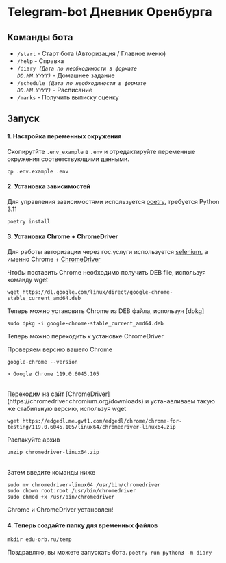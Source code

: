 
# Telegram-bot <b>Дневник Оренбурга
</b>

## <b>Команды бота</b>

* <code>/start</code> - Старт бота (Авторизация / Главное меню)<br>
* <code>/help</code> - Справка<br>
* <code>/diary <i>(Дата по необходимости в формате DD.MM.YYYY)</i></code> - Домашнее задание<br>
* <code>/schedule <i>(Дата по необходимости в формате DD.MM.YYYY)</i></code> - Расписание<br>
* <code>/marks</code> - Получить выписку оценку


## Запуск 
#### 1. Настройка переменных окружения
Скопирутйте <code>.env_example</code> в <code>.env</code> и отредактируйте переменные окружения соответствующими данными.

<code>cp .env.example .env</code><br>
#### 2. Установка зависимостей
Для управления зависимостями используется [poetry](https://python-poetry.org/), требуется Python 3.11<br>

```
poetry install
```

#### 3. Установка Chrome + ChromeDriver 
Для работы авторизации через гос.услуги используется [selenium](https://www.selenium.dev/), а именно Chrome + [ChromeDriver](https://googlechromelabs.github.io/chrome-for-testing/)

Чтобы поставить Chrome необходимо получить DEB file, используя команду wget<br>

```
wget https://dl.google.com/linux/direct/google-chrome-stable_current_amd64.deb
```

Теперь можно установить Chrome из DEB файла, используя [dpkg]<br>

```
sudo dpkg -i google-chrome-stable_current_amd64.deb
```

Теперь можно переходить к установке ChromeDriver

Проверяем версию вашего Chrome<br>
```
google-chrome --version

> Google Chrome 119.0.6045.105
```

<br>
Переходим на сайт [ChromeDriver](https://chromedriver.chromium.org/downloads) и устанавливаем такую же стабильную версию, используя wget<br>

```
wget https://edgedl.me.gvt1.com/edgedl/chrome/chrome-for-testing/119.0.6045.105/linux64/chromedriver-linux64.zip
```

Распакуйте архив<br>

```
unzip chromedriver-linux64.zip
```
<br>
Затем введите команды ниже<br>

```
sudo mv chromedriver-linux64 /usr/bin/chromedriver
sudo chown root:root /usr/bin/chromedriver
sudo chmod +x /usr/bin/chromedriver
```

Chrome и ChromeDriver установлен!<br>
#### 4. Теперь создайте папку для временных файлов<br>

```mkdir edu-orb.ru/temp```<br>

Поздравляю, вы можете запускать бота.
```poetry run python3 -m diary```

